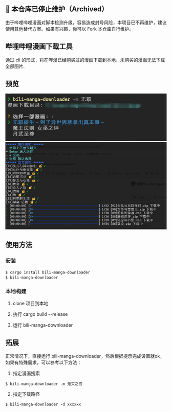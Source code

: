 ## 🚨 本仓库已停止维护（Archived）
由于哔哩哔哩漫画对脚本检测升级，容易造成封号风险，本项目已不再维护，建议使用其他替代方案。如果有兴趣，你可以 Fork 本仓库自行维护。

## 哔哩哔哩漫画下载工具

通过 cli 的形式，将在哔漫已经购买过的漫画下载到本地，未购买的漫画无法下载全部图片.

## 预览

<img src="https://github.com/KayneWang/bilibili-manga-downloader/blob/main/doc/step1.png" alt="step1">
<img src="https://github.com/KayneWang/bilibili-manga-downloader/blob/main/doc/step2.png" alt="step2">

## 使用方法

### 安装

```shell
$ cargo install bili-manga-downloader
$ bili-manga-downloader
```

### 本地构建

1. clone 项目到本地

2. 执行 cargo build --release

3. 运行 bili-manga-downloader

## 拓展

正常情况下，直接运行 bili-manga-downloader，然后根据提示完成设置就ok，如果有特殊需求，可以参考以下方法：

1. 指定漫画搜索

```shell
$ bili-manga-downloader -m 鬼灭之刃
```
2. 指定下载路径

```shell
$ bili-manga-downloader -d xxxxxx
```
